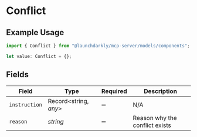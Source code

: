 # Conflict

## Example Usage

```typescript
import { Conflict } from "@launchdarkly/mcp-server/models/components";

let value: Conflict = {};
```

## Fields

| Field                          | Type                           | Required                       | Description                    |
| ------------------------------ | ------------------------------ | ------------------------------ | ------------------------------ |
| `instruction`                  | Record<string, *any*>          | :heavy_minus_sign:             | N/A                            |
| `reason`                       | *string*                       | :heavy_minus_sign:             | Reason why the conflict exists |